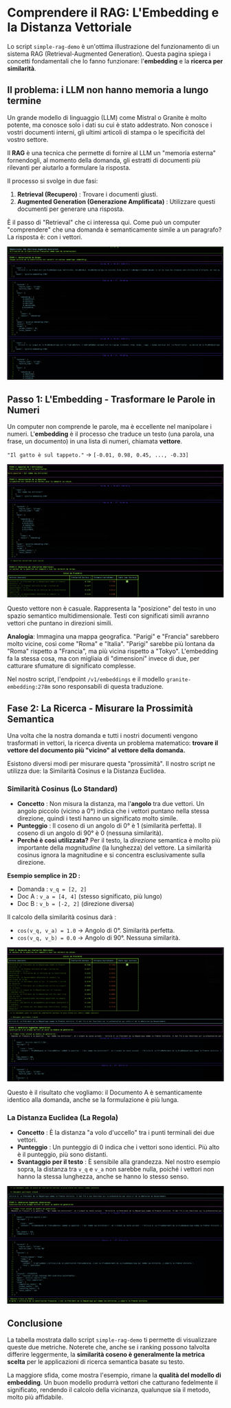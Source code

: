 # Comprendere il RAG: L'Embedding e la Distanza Vettoriale

Lo script `simple-rag-demo` è un'ottima illustrazione del funzionamento di un sistema RAG (Retrieval-Augmented Generation). Questa pagina spiega i concetti fondamentali che lo fanno funzionare: l'**embedding** e la **ricerca per similarità**.

## Il problema: i LLM non hanno memoria a lungo termine

Un grande modello di linguaggio (LLM) come Mistral o Granite è molto potente, ma conosce solo i dati su cui è stato addestrato. Non conosce i vostri documenti interni, gli ultimi articoli di stampa o le specificità del vostro settore.

Il **RAG** è una tecnica che permette di fornire al LLM un "memoria esterna" fornendogli, al momento della domanda, gli estratti di documenti più rilevanti per aiutarlo a formulare la risposta.

Il processo si svolge in due fasi:
1.  **Retrieval (Recupero)** : Trovare i documenti giusti.
2.  **Augmented Generation (Generazione Amplificata)** : Utilizzare questi documenti per generare una risposta.

È il passo di "Retrieval" che ci interessa qui. Come può un computer "comprendere" che una domanda è semanticamente simile a un paragrafo? La risposta è: con i vettori.

![Schema concettuale del RAG](./images/rag_concept_overview.png)

## Passo 1: L'Embedding - Trasformare le Parole in Numeri

Un computer non comprende le parole, ma è eccellente nel manipolare i numeri. L'**embedding** è il processo che traduce un testo (una parola, una frase, un documento) in una lista di numeri, chiamata **vettore**.

`"Il gatto è sul tappeto."`  →  `[-0.01, 0.98, 0.45, ..., -0.33]`

![Esempio di vettore di embedding](./images/embedding_vector_example.png)

Questo vettore non è casuale. Rappresenta la "posizione" del testo in uno spazio semantico multidimensionale. Testi con significati simili avranno vettori che puntano in direzioni simili.

**Analogia**: Immagina una mappa geografica. "Parigi" e "Francia" sarebbero molto vicine, così come "Roma" e "Italia". "Parigi" sarebbe più lontana da "Roma" rispetto a "Francia", ma più vicina rispetto a "Tokyo". L'embedding fa la stessa cosa, ma con migliaia di "dimensioni" invece di due, per catturare sfumature di significato complesse.

Nel nostro script, l'endpoint `/v1/embeddings` e il modello `granite-embedding:278m` sono responsabili di questa traduzione.

## Fase 2: La Ricerca - Misurare la Prossimità Semantica

Una volta che la nostra domanda e tutti i nostri documenti vengono trasformati in vettori, la ricerca diventa un problema matematico: **trovare il vettore del documento più "vicino" al vettore della domanda.**

Esistono diversi modi per misurare questa "prossimità". Il nostro script ne utilizza due: la Similarità Cosinus e la Distanza Euclidea.

### Similarità Cosinus (Lo Standard)

-   **Concetto** : Non misura la distanza, ma l'**angolo** tra due vettori. Un angolo piccolo (vicino a 0°) indica che i vettori puntano nella stessa direzione, quindi i testi hanno un significato molto simile.
-   **Punteggio** : Il coseno di un angolo di 0° è 1 (similarità perfetta). Il coseno di un angolo di 90° è 0 (nessuna similarità).
-   **Perché è così utilizzata?** Per il testo, la *direzione* semantica è molto più importante della *magnitudine* (la lunghezza) del vettore. La similarità cosinus ignora la magnitudine e si concentra esclusivamente sulla direzione.

**Esempio semplice in 2D :**
-   Domanda : `v_q = [2, 2]`
-   Doc A : `v_a = [4, 4]` (stesso significato, più lungo)
-   Doc B : `v_b = [-2, 2]` (direzione diversa)

Il calcolo della similarità cosinus darà :
-   `cos(v_q, v_a) = 1.0` → Angolo di 0°. Similarità perfetta.
-   `cos(v_q, v_b) = 0.0` → Angolo di 90°. Nessuna similarità.

![Illustrazione della Similarità Cosinus](./images/cosine_similarity_concept.png)

Questo è il risultato che vogliamo: il Documento A è semanticamente identico alla domanda, anche se la formulazione è più lunga.

### La Distanza Euclidea (La Regola)

-   **Concetto** : È la distanza "a volo d'uccello" tra i punti terminali dei due vettori.
-   **Punteggio** : Un punteggio di 0 indica che i vettori sono identici. Più alto è il punteggio, più sono distanti.
-   **Svantaggio per il testo** : È sensibile alla grandezza. Nel nostro esempio sopra, la distanza tra `v_q` e `v_a` non sarebbe nulla, poiché i vettori non hanno la stessa lunghezza, anche se hanno lo stesso senso.

![Illustrazione della Distanza Euclidea](./images/euclidean_distance_concept.png)

## Conclusione

La tabella mostrata dallo script `simple-rag-demo` ti permette di visualizzare queste due metriche. Noterete che, anche se i ranking possono talvolta differire leggermente, la **similarità coseno è generalmente la metrica scelta** per le applicazioni di ricerca semantica basate su testo.

La maggiore sfida, come mostra l'esempio, rimane la **qualità del modello di embedding**. Un buon modello produrrà vettori che catturano fedelmente il significato, rendendo il calcolo della vicinanza, qualunque sia il metodo, molto più affidabile.
